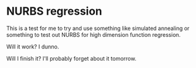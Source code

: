 # NURBS regression
This is a test for me to try and use something like simulated annealing or something to test out NURBS for high dimension function regression.

Will it work? I dunno.

Will I finish it? I'll probably forget about it tomorrow.

